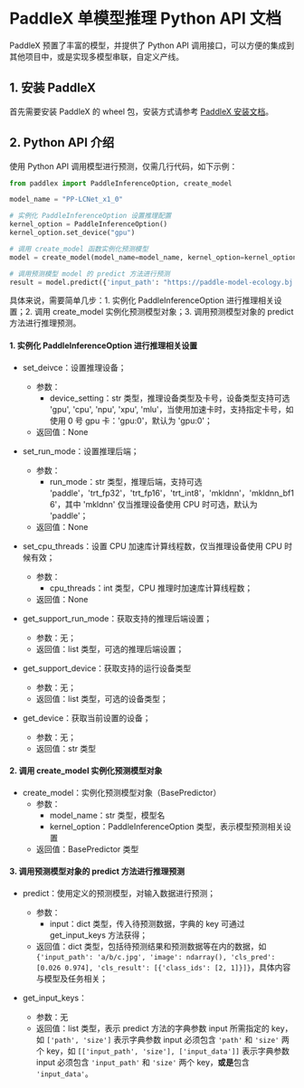 # PaddleX 单模型推理 Python API 文档

PaddleX 预置了丰富的模型，并提供了 Python API 调用接口，可以方便的集成到其他项目中，或是实现多模型串联，自定义产线。

## 1. 安装 PaddleX

首先需要安装 PaddleX 的 wheel 包，安装方式请参考 [PaddleX 安装文档](../INSTALL.md)。

## 2. Python API 介绍

使用 Python API 调用模型进行预测，仅需几行代码，如下示例：

```python
from paddlex import PaddleInferenceOption, create_model

model_name = "PP-LCNet_x1_0"

# 实例化 PaddleInferenceOption 设置推理配置
kernel_option = PaddleInferenceOption()
kernel_option.set_device("gpu")

# 调用 create_model 函数实例化预测模型
model = create_model(model_name=model_name, kernel_option=kernel_option)

# 调用预测模型 model 的 predict 方法进行预测
result = model.predict({'input_path': "https://paddle-model-ecology.bj.bcebos.com/paddlex/imgs/demo_image/general_image_classification_001.jpg"})
```

具体来说，需要简单几步：1. 实例化 PaddleInferenceOption 进行推理相关设置；2. 调用 create_model 实例化预测模型对象；3. 调用预测模型对象的 predict 方法进行推理预测。

#### 1. 实例化 PaddleInferenceOption 进行推理相关设置

* set_deivce：设置推理设备；
    * 参数：
        * device_setting：str 类型，推理设备类型及卡号，设备类型支持可选 'gpu', 'cpu', 'npu', 'xpu', 'mlu'，当使用加速卡时，支持指定卡号，如使用 0 号 gpu 卡：'gpu:0'，默认为 'gpu:0'；
    * 返回值：None

* set_run_mode：设置推理后端；
    * 参数：
        * run_mode：str 类型，推理后端，支持可选 'paddle'，'trt_fp32'，'trt_fp16'，'trt_int8'，'mkldnn'，'mkldnn_bf16'，其中 'mkldnn' 仅当推理设备使用 CPU 时可选，默认为 'paddle'；
    * 返回值：None

* set_cpu_threads：设置 CPU 加速库计算线程数，仅当推理设备使用 CPU 时候有效；
    * 参数：
        * cpu_threads：int 类型，CPU 推理时加速库计算线程数；
    * 返回值：None

* get_support_run_mode：获取支持的推理后端设置；
    * 参数：无；
    * 返回值：list 类型，可选的推理后端设置；

* get_support_device：获取支持的运行设备类型
    * 参数：无；
    * 返回值：list 类型，可选的设备类型；

* get_device：获取当前设置的设备；
    * 参数：无；
    * 返回值：str 类型

<!--
* set_batch_size：设置推理批大小；
    * 参数：
        * batch_size：int 类型，推理的批大小；
    * 返回值：None

* set_min_subgraph_size：设置 TensorRT 后端的最小子图大小；
    * 参数：
        * min_subgraph_size：TensorRT 后端的最小子图大小，仅当使用 trt_fp32、trt_fp16、trt_int8 后端时有效；
    * 返回值：None

* set_shape_info_filename：
    * 参数：
        * shape_info_filename：
    * 返回值：None

* set_trt_calib_mode：
    * 参数：
        * trt_calib_mode
    * 返回值：None

* set_trt_use_static：
    * 参数：
        * trt_use_static
    * 返回值：None -->

#### 2. 调用 create_model 实例化预测模型对象

* create_model：实例化预测模型对象（BasePredictor）
    * 参数：
        * model_name：str 类型，模型名
        * kernel_option：PaddleInferenceOption 类型，表示模型预测相关设置
    * 返回值：BasePredictor 类型

#### 3. 调用预测模型对象的 predict 方法进行推理预测

* predict：使用定义的预测模型，对输入数据进行预测；
    * 参数：
        * input：dict 类型，传入待预测数据，字典的 key 可通过 get_input_keys 方法获得；
    * 返回值：dict 类型，包括待预测结果和预测数据等在内的数据，如 `{'input_path': 'a/b/c.jpg', 'image': ndarray(), 'cls_pred': [0.026 0.974], 'cls_result': [{'class_ids': [2, 1]}]}`，具体内容与模型及任务相关；

* get_input_keys：
    * 参数：无
    * 返回值：list 类型，表示 predict 方法的字典参数 input 所需指定的 key，如 `['path', 'size']` 表示字典参数 input 必须包含 `'path'` 和 `'size'` 两个 key，如 `[['input_path', 'size'], ['input_data']]` 表示字典参数 input 必须包含 `'input_path'` 和 `'size'` 两个 key，**或是**包含 `'input_data'`。
